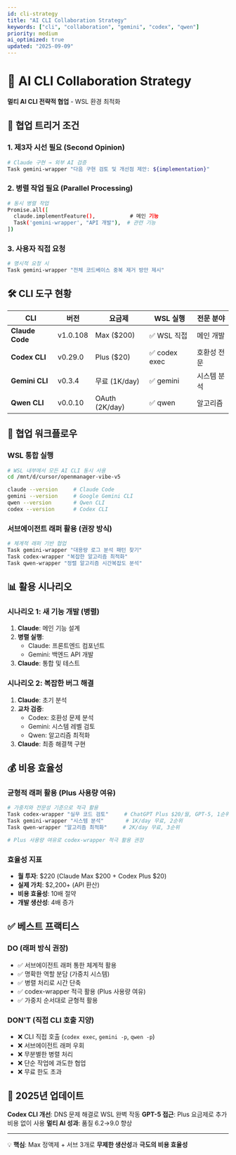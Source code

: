 ```yaml
---
id: cli-strategy
title: "AI CLI Collaboration Strategy"
keywords: ["cli", "collaboration", "gemini", "codex", "qwen"]
priority: medium
ai_optimized: true
updated: "2025-09-09"
---
```


# 🤝 AI CLI Collaboration Strategy

**멀티 AI CLI 전략적 협업** - WSL 환경 최적화

## 🎯 협업 트리거 조건

### 1. 제3자 시선 필요 (Second Opinion)
```bash
# Claude 구현 → 외부 AI 검증
Task gemini-wrapper "다음 구현 검토 및 개선점 제안: ${implementation}"
```

### 2. 병렬 작업 필요 (Parallel Processing)
```bash
# 동시 병렬 작업
Promise.all([
  claude.implementFeature(),           # 메인 기능
  Task('gemini-wrapper', "API 개발"),  # 관련 기능
])
```

### 3. 사용자 직접 요청
```bash
# 명시적 요청 시
Task gemini-wrapper "전체 코드베이스 중복 제거 방안 제시"
```

## 🛠️ CLI 도구 현황

| CLI | 버전 | 요금제 | WSL 실행 | 전문 분야 |
|-----|------|--------|----------|----------|
| **Claude Code** | v1.0.108 | Max ($200) | ✅ WSL 직접 | 메인 개발 |
| **Codex CLI** | v0.29.0 | Plus ($20) | ✅ codex exec | 호환성 전문 |
| **Gemini CLI** | v0.3.4 | 무료 (1K/day) | ✅ gemini | 시스템 분석 |
| **Qwen CLI** | v0.0.10 | OAuth (2K/day) | ✅ qwen | 알고리즘 |

## 🔄 협업 워크플로우

### WSL 통합 실행
```bash
# WSL 내부에서 모든 AI CLI 동시 사용
cd /mnt/d/cursor/openmanager-vibe-v5

claude --version     # Claude Code
gemini --version     # Google Gemini CLI  
qwen --version       # Qwen CLI
codex --version      # Codex CLI
```

### 서브에이전트 래퍼 활용 (권장 방식)
```bash
# 체계적 래퍼 기반 협업
Task gemini-wrapper "대용량 로그 분석 패턴 찾기"
Task codex-wrapper "복잡한 알고리즘 최적화"
Task qwen-wrapper "정렬 알고리즘 시간복잡도 분석"
```

## 📊 활용 시나리오

### 시나리오 1: 새 기능 개발 (병렬)
1. **Claude**: 메인 기능 설계
2. **병렬 실행**:
   - Claude: 프론트엔드 컴포넌트
   - Gemini: 백엔드 API 개발
3. **Claude**: 통합 및 테스트

### 시나리오 2: 복잡한 버그 해결
1. **Claude**: 초기 분석
2. **교차 검증**:
   - Codex: 호환성 문제 분석
   - Gemini: 시스템 레벨 검토
   - Qwen: 알고리즘 최적화
3. **Claude**: 최종 해결책 구현

## 💰 비용 효율성

### 균형적 래퍼 활용 (Plus 사용량 여유)
```bash
# 가중치와 전문성 기준으로 적극 활용
Task codex-wrapper "실무 코드 검토"     # ChatGPT Plus $20/월, GPT-5, 1순위
Task gemini-wrapper "시스템 분석"       # 1K/day 무료, 2순위  
Task qwen-wrapper "알고리즘 최적화"     # 2K/day 무료, 3순위

# Plus 사용량 여유로 codex-wrapper 적극 활용 권장
```

### 효율성 지표
- **월 투자**: $220 (Claude Max $200 + Codex Plus $20)
- **실제 가치**: $2,200+ (API 환산)
- **비용 효율성**: 10배 절약
- **개발 생산성**: 4배 증가

## ✅ 베스트 프랙티스

### DO (래퍼 방식 권장)
- ✅ 서브에이전트 래퍼 통한 체계적 활용
- ✅ 명확한 역할 분담 (가중치 시스템)
- ✅ 병렬 처리로 시간 단축
- ✅ codex-wrapper 적극 활용 (Plus 사용량 여유)
- ✅ 가중치 순서대로 균형적 활용

### DON'T (직접 CLI 호출 지양)
- ❌ CLI 직접 호출 (`codex exec`, `gemini -p`, `qwen -p`)
- ❌ 서브에이전트 래퍼 우회
- ❌ 무분별한 병렬 처리
- ❌ 단순 작업에 과도한 협업
- ❌ 무료 한도 초과

## 🚀 2025년 업데이트

**Codex CLI 개선**: DNS 문제 해결로 WSL 완벽 작동
**GPT-5 접근**: Plus 요금제로 추가 비용 없이 사용
**멀티 AI 성과**: 품질 6.2→9.0 향상

---

💡 **핵심**: Max 정액제 + 서브 3개로 **무제한 생산성**과 **극도의 비용 효율성**